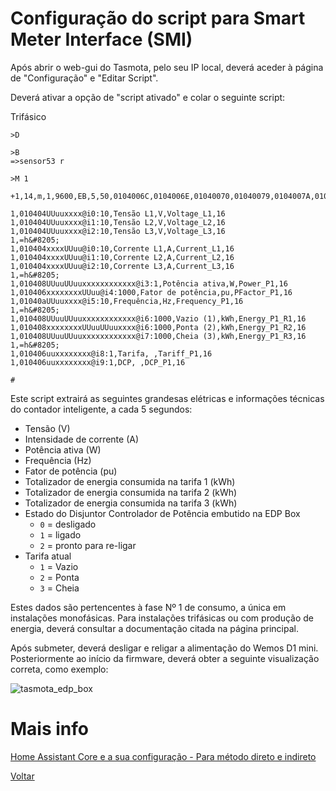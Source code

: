 # Configuração do script para Smart Meter Interface (SMI)

Após abrir o web-gui do Tasmota, pelo seu IP local, deverá aceder à página de "Configuração" e "Editar Script".

Deverá ativar a opção de "script ativado" e colar o seguinte script:

Trifásico 

```
>D
 
>B
=>sensor53 r
 
>M 1
 
+1,14,m,1,9600,EB,5,50,0104006C,0104006E,01040070,01040079,0104007A,0104007F,01040026,01040028,0104000B,01040084
 
1,010404UUuuxxxx@i0:10,Tensão L1,V,Voltage_L1,16
1,010404UUuuxxxx@i1:10,Tensão L2,V,Voltage_L2,16
1,010404UUuuxxxx@i2:10,Tensão L3,V,Voltage_L3,16
1,=h&#8205;
1,010404xxxxUUuu@i0:10,Corrente L1,A,Current_L1,16
1,010404xxxxUUuu@i1:10,Corrente L2,A,Current_L2,16
1,010404xxxxUUuu@i2:10,Corrente L3,A,Current_L3,16
1,=h&#8205;
1,010408UUuuUUuuxxxxxxxxxxxx@i3:1,Potência ativa,W,Power_P1,16
1,010406xxxxxxxxUUuu@i4:1000,Fator de potência,pu,PFactor_P1,16
1,01040aUUuuxxxx@i5:10,Frequência,Hz,Frequency_P1,16
1,=h&#8205;
1,010408UUuuUUuuxxxxxxxxxxxx@i6:1000,Vazio (1),kWh,Energy_P1_R1,16
1,010408xxxxxxxxUUuuUUuuxxxx@i6:1000,Ponta (2),kWh,Energy_P1_R2,16
1,010408UUuuUUuuxxxxxxxxxxxx@i7:1000,Cheia (3),kWh,Energy_P1_R3,16
1,=h&#8205;
1,010406uuxxxxxxxx@i8:1,Tarifa, ,Tariff_P1,16
1,010406uuxxxxxxxx@i9:1,DCP, ,DCP_P1,16

#

```

Este script extrairá as seguintes grandesas elétricas e informações técnicas do contador inteligente, a cada 5 segundos:

* Tensão (V)
* Intensidade de corrente (A)
* Potência ativa (W)
* Frequência (Hz)
* Fator de potência (pu)
* Totalizador de energia consumida na tarifa 1 (kWh)
* Totalizador de energia consumida na tarifa 2 (kWh)
* Totalizador de energia consumida na tarifa 3 (kWh)
* Estado do Disjuntor Controlador de Potência embutido na EDP Box
  - `0` = desligado
  - `1` = ligado
  - `2` = pronto para re-ligar
* Tarifa atual
  - `1` = Vazio
  - `2` = Ponta
  - `3` = Cheia


Estes dados são pertencentes à fase Nº 1 de consumo, a única em instalações monofásicas. Para instalações trifásicas ou com produção de energia, deverá consultar a documentação citada na página principal.

Após submeter, deverá desligar e religar a alimentação do Wemos D1 mini. Posteriormente ao início da firmware, deverá obter a seguinte visualização correta, como exemplo:

![tasmota_edp_box](./img/tasmota_edp_box.png)
>


# Mais info

[Home Assistant Core e a sua configuração - Para método direto e indireto](../Home%20Assistant/README.md)

[Voltar](./README.md)
